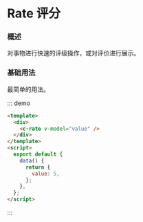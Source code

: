 # Rate 评分

### 概述

对事物进行快速的评级操作，或对评价进行展示。

### 基础用法

最简单的用法。

::: demo

```html
<template>
  <div>
    <c-rate v-model="value" />
  </div>
</template>
<script>
  export default {
    data() {
      return {
        value: 5,
      };
    },
  };
</script>
```

:::
